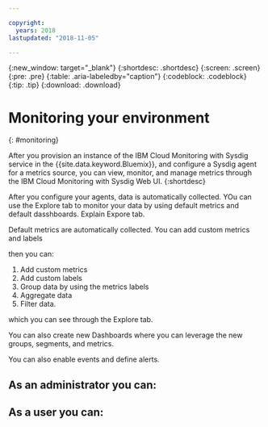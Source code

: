 ```yaml
---

copyright:
  years: 2018
lastupdated: "2018-11-05"

---
```


{:new_window: target="_blank"}
{:shortdesc: .shortdesc}
{:screen: .screen}
{:pre: .pre}
{:table: .aria-labeledby="caption"}
{:codeblock: .codeblock}
{:tip: .tip}
{:download: .download}

# Monitoring your environment
{: #monitoring}

After you provision an instance of the IBM Cloud Monitoring with Sysdig service in the {{site.data.keyword.Bluemix}}, and configure a Sysdig agent for a metrics source, you can view, monitor, and manage metrics through the IBM Cloud Monitoring with Sysdig Web UI.
{:shortdesc}


After you configure your agents, data is automatically collected. YOu can use the Explore tab to monitor your data by using default metrics and default dasshboards. Explain Expore tab.


Default metrics are automatically collected.
You can add custom metrics and labels

then you can:
1. Add custom metrics
2. Add custom labels
3. Group data by using the metrics labels
4. Aggregate data
5. Filter data.

which you can see through the Explore tab.

You can also create new Dashboards where you can leverage  the  new groups, segments, and metrics.

You can also enable events and define alerts.

## As an administrator you can:

## As a user you can:
